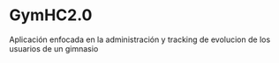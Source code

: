GymHC2.0
========

Aplicación enfocada en la administración y tracking de evolucion de los usuarios de un gimnasio
